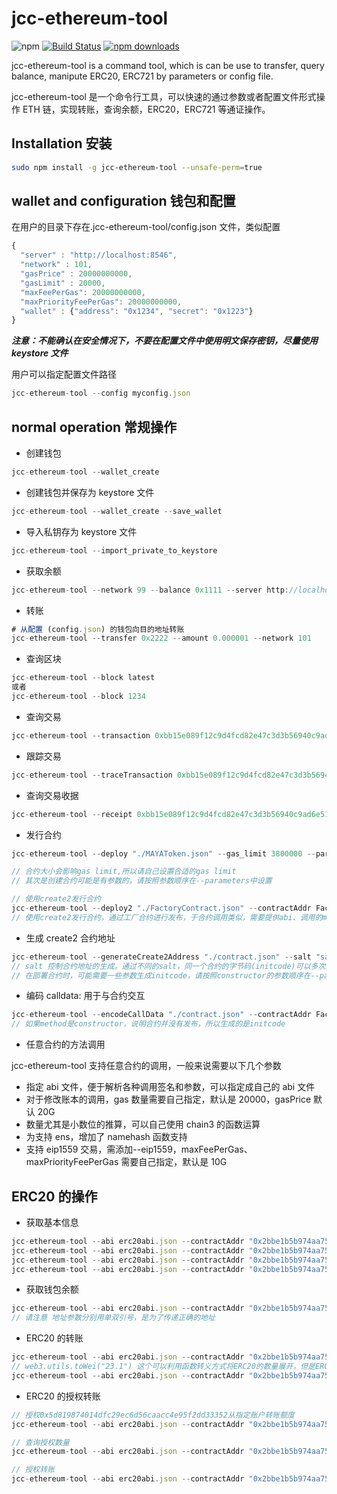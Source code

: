 # jcc-ethereum-tool

![npm](https://img.shields.io/npm/v/jcc-ethereum-tool.svg)
[![Build Status](https://travis-ci.com/JCCDex/jcc-ethereum-tool.svg?branch=master)](https://travis-ci.com/JCCDex/jcc-ethereum-tool)
[![npm downloads](https://img.shields.io/npm/dm/jcc-ethereum-tool.svg)](http://npm-stat.com/charts.html?package=jcc-ethereum-tool)

jcc-ethereum-tool is a command tool, which is can be use to transfer, query balance, manipute ERC20, ERC721 by parameters or config file.

jcc-ethereum-tool 是一个命令行工具，可以快速的通过参数或者配置文件形式操作 ETH 链，实现转账，查询余额，ERC20，ERC721 等通证操作。

## Installation 安装

```bash
sudo npm install -g jcc-ethereum-tool --unsafe-perm=true
```

## wallet and configuration 钱包和配置

在用户的目录下存在.jcc-ethereum-tool/config.json 文件，类似配置

```javascript
{
  "server" : "http://localhost:8546",
  "network" : 101,
  "gasPrice" : 20000000000,
  "gasLimit" : 20000,
  "maxFeePerGas": 20000000000,
  "maxPriorityFeePerGas": 20000000000,
  "wallet" : {"address": "0x1234", "secret": "0x1223"}
}
```

**_注意：不能确认在安全情况下，不要在配置文件中使用明文保存密钥，尽量使用 keystore 文件_**

用户可以指定配置文件路径

```javascript
jcc-ethereum-tool --config myconfig.json
```

## normal operation 常规操作

- 创建钱包

```javascript
jcc-ethereum-tool --wallet_create
```

- 创建钱包并保存为 keystore 文件

```javascript
jcc-ethereum-tool --wallet_create --save_wallet
```

- 导入私钥存为 keystore 文件

```javascript
jcc-ethereum-tool --import_private_to_keystore
```

- 获取余额

```javascript
jcc-ethereum-tool --network 99 --balance 0x1111 --server http://localhost:8545
```

- 转账

```javascript
# 从配置 (config.json) 的钱包向目的地址转账
jcc-ethereum-tool --transfer 0x2222 --amount 0.000001 --network 101
```

- 查询区块

```javascript
jcc-ethereum-tool --block latest
或者
jcc-ethereum-tool --block 1234
```

- 查询交易

```javascript
jcc-ethereum-tool --transaction 0xbb15e089f12c9d4fcd82e47c3d3b56940c9ad6e51a9c7b5dfec4337f5fb4f58e
```

- 跟踪交易

```javascript
jcc-ethereum-tool --traceTransaction 0xbb15e089f12c9d4fcd82e47c3d3b56940c9ad6e51a9c7b5dfec4337f5fb4f58e
```

- 查询交易收据

```javascript
jcc-ethereum-tool --receipt 0xbb15e089f12c9d4fcd82e47c3d3b56940c9ad6e51a9c7b5dfec4337f5fb4f58e
```

- 发行合约

```javascript
jcc-ethereum-tool --deploy "./MAYAToken.json" --gas_limit 3800000 --parameters '"parameter1","parameter2"'

// 合约大小会影响gas limit,所以请自己设置合适的gas limit
// 其次是创建合约可能是有参数的，请按照参数顺序在--parameters中设置

// 使用create2发行合约
jcc-ethereum-tool --deploy2 "./FactoryContract.json" --contractAddr FactoryAddress --gas_limit 3800000 --method "deploy" --parameters '"parameter1","parameter2"'
// 使用create2发行合约，通过工厂合约进行发布，于合约调用类似，需要提供abi、调用的method名以及可能需要的parameters
```

- 生成 create2 合约地址

```javascript
jcc-ethereum-tool --generateCreate2Address "./contract.json" --salt "salt" --parameters '"parameter1","parameter2"'
// salt 控制合约地址的生成。通过不同的salt，同一个合约的字节码(initcode)可以多次部署到不同的地址
// 在部署合约时，可能需要一些参数生成initcode，请按照constructor的参数顺序在--parameters中设置
```

- 编码 calldata: 用于与合约交互

```javascript
jcc-ethereum-tool --encodeCallData "./contract.json" --contractAddr FactoryAddress --method "method" --parameters '"parameter1","parameter2"'
// 如果method是constructor，说明合约并没有发布，所以生成的是initcode
```

- 任意合约的方法调用

jcc-ethereum-tool 支持任意合约的调用，一般来说需要以下几个参数

- 指定 abi 文件，便于解析各种调用签名和参数，可以指定成自己的 abi 文件
- 对于修改账本的调用，gas 数量需要自己指定，默认是 20000，gasPrice 默认 20G
- 数量尤其是小数位的推算，可以自己使用 chain3 的函数运算
- 为支持 ens，增加了 namehash 函数支持
- 支持 eip1559 交易，需添加--eip1559，maxFeePerGas、maxPriorityFeePerGas 需要自己指定，默认是 10G

## ERC20 的操作

- 获取基本信息

```javascript
jcc-ethereum-tool --abi erc20abi.json --contractAddr "0x2bbe1b5b974aa75369ec72200c9c7da717faa627" --method "name"
jcc-ethereum-tool --abi erc20abi.json --contractAddr "0x2bbe1b5b974aa75369ec72200c9c7da717faa627" --method "symbol"
jcc-ethereum-tool --abi erc20abi.json --contractAddr "0x2bbe1b5b974aa75369ec72200c9c7da717faa627" --method "decimals"
jcc-ethereum-tool --abi erc20abi.json --contractAddr "0x2bbe1b5b974aa75369ec72200c9c7da717faa627" --method "totalSupply"
```

- 获取钱包余额

```javascript
jcc-ethereum-tool --abi erc20abi.json --contractAddr "0x2bbe1b5b974aa75369ec72200c9c7da717faa627" --method "balanceOf" --parameters '"0xaddress......"'
// 请注意 地址参数分别用单双引号，是为了传递正确的地址
```

- ERC20 的转账

```javascript
jcc-ethereum-tool --abi erc20abi.json --contractAddr "0x2bbe1b5b974aa75369ec72200c9c7da717faa627" --method "transfer" --parameters '"0xaddress.....",web3.utils.toWei("23.1")'
// web3.utils.toWei("23.1") 这个可以利用函数转义方式将ERC20的数量展开，但是ERC20也有不是标准的18位小数的，如果需要自行处理小数位，要书写成下面的样子
jcc-ethereum-tool --abi erc20abi.json --contractAddr "0x2bbe1b5b974aa75369ec72200c9c7da717faa627" --method "transfer" --parameters '"0xaddress.....",BigNumber(23.1*10**18)'
```

- ERC20 的授权转账

```javascript
// 授权0x5d819874014dfc29ec6d56caacc4e95f2dd33352从指定账户转账额度
jcc-ethereum-tool --abi erc20abi.json --contractAddr "0x2bbe1b5b974aa75369ec72200c9c7da717faa627" --keystore keystorefile.json --password yourkeystorepassword --gas_limit 50000 --method "approve" --parameters '"0xspender address", web3.utils.toWei("333")'

// 查询授权数量
jcc-ethereum-tool --abi erc20abi.json --contractAddr "0x2bbe1b5b974aa75369ec72200c9c7da717faa627" --method "allowance" --parameters '"0xowner address","0xspender address"'

// 授权转账
jcc-ethereum-tool --abi erc20abi.json --contractAddr "0x2bbe1b5b974aa75369ec72200c9c7da717faa627" --keystore keystorefile.json --password yourkeystorepassword --gas_limit 50000 --gas_price 1000000000 --method "transferFrom" --parameters '"0xowner address","0xdestination address", web3.utils.toWei("300")'
```
